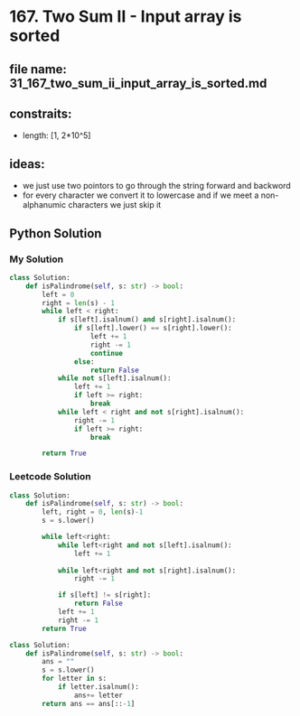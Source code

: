# 167. Two Sum II - Input array is sorted

## file name: 31_167_two_sum_ii_input_array_is_sorted.md

## constraits:
- length: [1, 2*10^5]

## ideas:
- we just use two pointors to go through the string forward and backword
 - for every character we convert it to lowercase and if we meet a non-alphanumic characters we just skip it

## Python Solution

### My Solution
```python
class Solution:
    def isPalindrome(self, s: str) -> bool:
        left = 0
        right = len(s) - 1
        while left < right:
            if s[left].isalnum() and s[right].isalnum():
                if s[left].lower() == s[right].lower():
                    left += 1
                    right -= 1
                    continue
                else:
                    return False
            while not s[left].isalnum():
                left += 1
                if left >= right:
                    break
            while left < right and not s[right].isalnum():
                right -= 1
                if left >= right:
                    break

        return True
```

### Leetcode Solution
```python
class Solution:
    def isPalindrome(self, s: str) -> bool:            
        left, right = 0, len(s)-1
        s = s.lower()

        while left<right:
            while left<right and not s[left].isalnum():
                left += 1
            
            while left<right and not s[right].isalnum():
                right -= 1

            if s[left] != s[right]:
                return False
            left += 1
            right -= 1
        return True
```

```python
class Solution:
    def isPalindrome(self, s: str) -> bool:
        ans = ""
        s = s.lower()
        for letter in s:
            if letter.isalnum():
                ans+= letter
        return ans == ans[::-1]             
```


